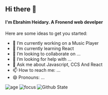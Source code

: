 ## Hi there 👋
#### I'm Ebrahim Heidary. A Fronend web develper


Here are some ideas to get you started:

- 🔭 I’m currently working on a Music Player
- 🌱 I’m currently learning React
- 👯 I’m looking to collaborate on ...
- 🤔 I’m looking for help with ...
- 💬 Ask me about Javascript, CCS And React
- 📫 How to reach me: ...
- 😄 Pronouns: ...


![age](https://img.shields.io/badge/age-19-blue)
![focus](https://img.shields.io/badge/focus-frontend-green)
![Github State](https://github-readme-stats.vercel.app/api?username=Ebrahim780&hide=stars&show_icon=true&theme=react)
